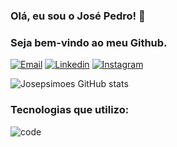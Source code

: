 ### Olá, eu sou o José Pedro! 👋

### Seja bem-vindo ao meu Github.


[![Email](https://img.shields.io/badge/Gmail-D14836?style=for-the-badge&logo=gmail&logoColor=white)](josebtsimoes@gmail.com)
[![Linkedin](	https://img.shields.io/badge/LinkedIn-0077B5?style=for-the-badge&logo=linkedin&logoColor=white)](https://www.linkedin.com/in/jos%C3%A9-pedro-sim%C3%B5es-0ba76b208/)
[![Instagram](https://img.shields.io/badge/Instagram-E4405F?style=for-the-badge&logo=instagram&logoColor=white)](https://www.instagram.com/ze_talamoni)

![Josepsimoes GitHub stats](https://github-readme-stats.vercel.app/api?username=Josepsimoes&show_icons=true&theme=tokyonight)


### Tecnologias que utilizo:
![code](https://img.shields.io/badge/Python-14354C?style=for-the-badge&logo=python&logoColor=white)

